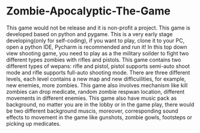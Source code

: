 # Zombie-Apocalyptic-The-Game
This game would not be release and it is non-profit a project. This game is developed based on python and pygame. This is a very early stage developing(only for self-coding), if you want to play,  clone it to your PC, open a python IDE, Pycharm is recommended and run it! In this top down view shooting game, you need to play as a the military soilder to fight two different types zombies with rifles and pistols. This game contains two different types of wepans: rifle and pistol, pistol supports semi-auto shoot mode and rifle supports full-auto shooting mode. There are three different levels, each level contains a new map and new difficuilities, for example, new enemies, more zombies. This game also involves mechanism like kill zombies can drop medicate, random zombie respwan location, different movements in different enemies. This game also have music pack as background, no matter you are in the lobby or in the game play, there would be two different background muscis, moreover, corresponding sound effects to movement in the game like gunshots, zombie gowls, footsteps or picking up medicates. 

